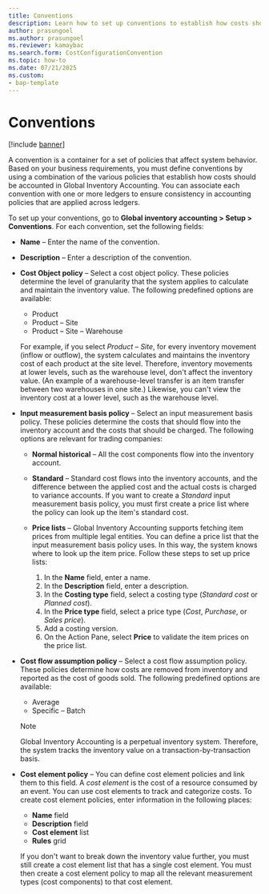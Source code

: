 ```yaml
---
title: Conventions
description: Learn how to set up conventions to establish how costs should be accounted in Global Inventory Accounting, including an outline on various fields.
author: prasungoel
ms.author: prasungoel
ms.reviewer: kamaybac
ms.search.form: CostConfigurationConvention
ms.topic: how-to
ms.date: 07/21/2025
ms.custom:
- bap-template
---
```


# Conventions

[!include [banner](../includes/banner.md)]

A convention is a container for a set of policies that affect system behavior. Based on your business requirements, you must define conventions by using a combination of the various policies that establish how costs should be accounted in Global Inventory Accounting. You can associate each convention with one or more ledgers to ensure consistency in accounting policies that are applied across ledgers.

To set up your conventions, go to **Global inventory accounting \> Setup \> Conventions**. For each convention, set the following fields:

- **Name** – Enter the name of the convention.
- **Description** – Enter a description of the convention.
- **Cost Object policy** – Select a cost object policy. These policies determine the level of granularity that the system applies to calculate and maintain the inventory value. The following predefined options are available:

    - Product
    - Product – Site
    - Product – Site – Warehouse

    For example, if you select *Product – Site*, for every inventory movement (inflow or outflow), the system calculates and maintains the inventory cost of each product at the site level. Therefore, inventory movements at lower levels, such as the warehouse level, don't affect the inventory value. (An example of a warehouse-level transfer is an item transfer between two warehouses in one site.) Likewise, you can't view the inventory cost at a lower level, such as the warehouse level.

- **Input measurement basis policy** – Select an input measurement basis policy. These policies determine the costs that should flow into the inventory account and the costs that should be charged. The following options are relevant for trading companies:

    - **Normal historical** – All the cost components flow into the inventory account.
    - **Standard** – Standard cost flows into the inventory accounts, and the difference between the applied cost and the actual costs is charged to variance accounts. If you want to create a *Standard* input measurement basis policy, you must first create a price list where the policy can look up the item's standard cost.
    - **Price lists** – Global Inventory Accounting supports fetching item prices from multiple legal entities. You can define a price list that the input measurement basis policy uses. In this way, the system knows where to look up the item price. Follow these steps to set up price lists:

        1. In the **Name** field, enter a name.
        1. In the **Description** field, enter a description.
        1. In the **Costing type** field, select a costing type (*Standard cost* or *Planned cost*).
        1. In the **Price type** field, select a price type (*Cost*, *Purchase*, or *Sales price*).
        1. Add a costing version.
        1. On the Action Pane, select **Price** to validate the item prices on the price list.

- **Cost flow assumption policy** – Select a cost flow assumption policy. These policies determine how costs are removed from inventory and reported as the cost of goods sold. The following predefined options are available:

    - Average
    - Specific – Batch

    > [!NOTE]
    > Global Inventory Accounting is a perpetual inventory system. Therefore, the system tracks the inventory value on a transaction-by-transaction basis.

- **Cost element policy** – You can define cost element policies and link them to this field. A *cost element* is the cost of a resource consumed by an event. You can use cost elements to track and categorize costs. To create cost element policies, enter information in the following places:

    - **Name** field
    - **Description** field
    - **Cost element** list
    - **Rules** grid

    If you don't want to break down the inventory value further, you must still create a cost element list that has a single cost element. You must then create a cost element policy to map all the relevant measurement types (cost components) to that cost element.
